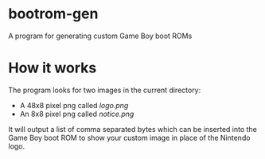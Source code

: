 bootrom-gen
===========

A program for generating custom Game Boy boot ROMs


How it works
============

The program looks for two images in the current directory:

* A 48x8 pixel png called *logo.png*
* An 8x8 pixel png called *notice.png*

It will output a list of comma separated bytes which can be inserted into the Game Boy boot ROM to show your custom image in place of the Nintendo logo.

